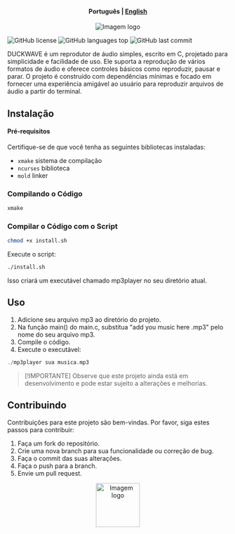 <h4 align="center">
    <p>
        <b>Рortuguês</b> |
        <a href="https://github.com/alvarorichard/DuckWave/blob/main/README.md">English</a>
    </p>
</h4>


<p align="center">
  <img src="https://i.imgur.com/Ex4LsbU.png" alt="Imagem logo" />
</p>

![GitHub license](https://img.shields.io/github/license/alvarorichard/DuckWave)
![GitHub languages top](https://img.shields.io/github/languages/top/alvarorichard/DuckWave)
![GitHub last commit](https://img.shields.io/github/last-commit/alvarorichard/DuckWave)

DUCKWAVE é um reprodutor de áudio simples, escrito em C, projetado para simplicidade e facilidade de uso. Ele suporta a reprodução de vários formatos de áudio e oferece controles básicos como reproduzir, pausar e parar. O projeto é construído com dependências mínimas e focado em fornecer uma experiência amigável ao usuário para reproduzir arquivos de áudio a partir do terminal.


 ## Instalação


 #### Pré-requisitos

Certifique-se de que você tenha as seguintes bibliotecas instaladas:

* `xmake` sistema de compilação
* `ncurses` biblioteca
* `mold` linker



 ### Compilando o Código
```bash
xmake                   
```
 ### Compilar o Código com o Script
```bash
chmod +x install.sh
```
 Execute o script:
```bash
./install.sh
```

Isso criará um executável chamado mp3player no seu diretório atual.

 ## Uso

1. Adicione seu arquivo mp3 ao diretório do projeto.
2. Na função main() do main.c, substitua "add you music here .mp3" pelo nome do seu arquivo mp3.
3. Compile o código.
4. Execute o executável:

```C
./mp3player sua musica.mp3
```
>[!IMPORTANTE]
> Observe que este projeto ainda está em desenvolvimento e pode estar sujeito a alterações e melhorias.


 ## Contribuindo
Contribuições para este projeto são bem-vindas. Por favor, siga estes passos para contribuir:

1. Faça um fork do repositório.
2. Crie uma nova branch para sua funcionalidade ou correção de bug.
3. Faça o commit das suas alterações.
4. Faça o push para a branch.
5. Envie um pull request.

<p align="center">
  <img src="https://i.imgur.com/5nbPY1g.png" alt="Imagem logo" style="height: 100px;"/>
</p>

